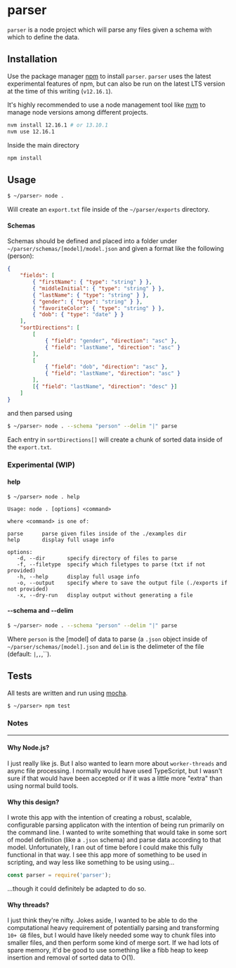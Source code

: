 # parser

`parser` is a node project which will parse any files given a schema with which to define the data.

## Installation

Use the package manager [npm](https://nodejs.org/en/download/current/) to install `parser`. `parser` uses the latest experimental features of npm, but can also be run on the latest LTS version at the time of this writing (`v12.16.1`).

It's highly recommended to use a node management tool like [nvm](https://github.com/nvm-sh/nvm) to manage node versions among different projects.

```bash
nvm install 12.16.1 # or 13.10.1
nvm use 12.16.1
```

Inside the main directory

```bash
npm install
```

## Usage

```bash
$ ~/parser> node .
```

Will create an `export.txt` file inside of the `~/parser/exports` directory.

#### Schemas

Schemas should be defined and placed into a folder under `~/parser/schemas/[model]/model.json` and given a format like the following (person):

```json
{
    "fields": [
        { "firstName": { "type": "string" } },
        { "middleInitial": { "type": "string" } },
        { "lastName": { "type": "string" } },
        { "gender": { "type": "string" } },
        { "favoriteColor": { "type": "string" } },
        { "dob": { "type": "date" } }
    ],
    "sortDirections": [
        [
            { "field": "gender", "direction": "asc" },
            { "field": "lastName", "direction": "asc" }
        ],
        [
            { "field": "dob", "direction": "asc" },
            { "field": "lastName", "direction": "asc" }
        ],
        [{ "field": "lastName", "direction": "desc" }]
    ]
}
```

and then parsed using

```bash
$ ~/parser> node . --schema "person" --delim "|" parse
```

Each entry in `sortDirections[]` will create a chunk of sorted data inside of the `export.txt`.

### Experimental (WIP)

#### help

```
$ ~/parser> node . help

Usage: node . [options] <command>

where <command> is one of:

parse      parse given files inside of the ./examples dir
help       display full usage info

options:
   -d, --dir       specify directory of files to parse
   -f, --filetype  specify which filetypes to parse (txt if not provided)
   -h, --help      display full usage info
   -o, --output    specify where to save the output file (./exports if not provided)
   -x, --dry-run   display output without generating a file
```

#### --schema and --delim

```bash
$ ~/parser> node . --schema "person" --delim "|" parse
```

Where `person` is the [model] of data to parse (a `.json` object inside of `~/parser/schemas/[model].json` and `delim` is the delimeter of the file (default: `|`,`,`,``).

## Tests

All tests are written and run using [mocha](https://mochajs.org/).

`$ ~/parser> npm test`

### Notes

---

#### Why Node.js?

I just really like js. But I also wanted to learn more about `worker-threads` and async file processing. I normally would have used TypeScript, but I wasn't sure if that would have been accepted or if it was a little more "extra" than using normal build tools.

#### Why this design?

I wrote this app with the intention of creating a robust, scalable, configurable parsing applicaton with the intention of being run primarily on the command line. I wanted to write something that would take in some sort of model definition (like a `.json` schema) and parse data according to that model. Unfortunately, I ran out of time before I could make this fully functional in that way. I see this app more of something to be used in scripting, and way less like something to be using using...

```js
const parser = require('parser');
```

...though it could definitely be adapted to do so.

#### Why threads?

I just think they're nifty. Jokes aside, I wanted to be able to do the computational heavy requirement of potentially parsing and transforming `10+ GB` files, but I would have likely needed some way to chunk files into smaller files, and then perform some kind of merge sort. If we had lots of spare memory, it'd be good to use something like a fibb heap to keep insertion and removal of sorted data to O(1).
